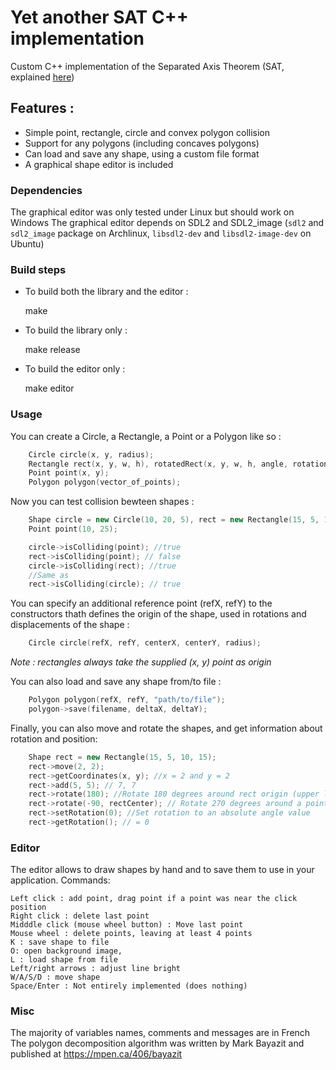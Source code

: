 # Yet another SAT C++ implementation

Custom C++ implementation of the Separated Axis Theorem (SAT, explained [here](http://www.dyn4j.org/2010/01/sat/))

## Features :

* Simple point, rectangle, circle and convex polygon collision
* Support for any polygons (including concaves polygons)
* Can load and save any shape, using a custom file format
* A graphical shape editor is included

### Dependencies

The graphical editor was only tested under Linux but should work on Windows
The graphical editor depends on SDL2 and SDL2_image (`sdl2` and `sdl2_image` package on Archlinux, `libsdl2-dev` and `libsdl2-image-dev` on Ubuntu)

### Build steps

* To build both the library and the editor :

   make


* To build the library only :

   make release


* To build the editor only :

   make editor


### Usage

You can create a Circle, a Rectangle, a Point or a Polygon like so :
```c++
    Circle circle(x, y, radius);
    Rectangle rect(x, y, w, h), rotatedRect(x, y, w, h, angle, rotationCenter);
    Point point(x, y);
    Polygon polygon(vector_of_points);
```

Now you can test collision bewteen shapes :
```c++
    Shape circle = new Circle(10, 20, 5), rect = new Rectangle(15, 5, 10, 15);
    Point point(10, 25);

    circle->isColliding(point); //true
    rect->isColliding(point); // false
    circle->isColliding(rect); //true
    //Same as
    rect->isColliding(circle); // true
```

You can specify an additional reference point (refX, refY) to the constructors thath defines the origin of the shape, used in rotations and displacements of the shape :
```c++
    Circle circle(refX, refY, centerX, centerY, radius);
```
*Note : rectangles always take the supplied (x, y) point as origin*

You can also load and save any shape from/to file :
```c++
    Polygon polygon(refX, refY, "path/to/file");
    polygon->save(filename, deltaX, deltaY);
```

Finally, you can also move and rotate the shapes, and get information about rotation and position:
```c++    
    Shape rect = new Rectangle(15, 5, 10, 15);
    rect->move(2, 2);
    rect->getCoordinates(x, y); //x = 2 and y = 2
    rect->add(5, 5); // 7, 7
    rect->rotate(180); //Rotate 180 degrees around rect origin (upper left corner)
    rect->rotate(-90, rectCenter); // Rotate 270 degrees around a point
    rect->setRotation(0); //Set rotation to an absolute angle value
    rect->getRotation(); // = 0
```

### Editor

The editor allows to draw shapes by hand and to save them to use in your application.
Commands:

    Left click : add point, drag point if a point was near the click position
    Right click : delete last point
    Midddle click (mouse wheel button) : Move last point
    Mouse wheel : delete points, leaving at least 4 points
    K : save shape to file
    O: open background image,
    L : load shape from file
    Left/right arrows : adjust line bright
    W/A/S/D : move shape
    Space/Enter : Not entirely implemented (does nothing)


### Misc

The majority of variables names, comments and messages are in French
The polygon decomposition algorithm was written by Mark Bayazit and published at https://mpen.ca/406/bayazit
